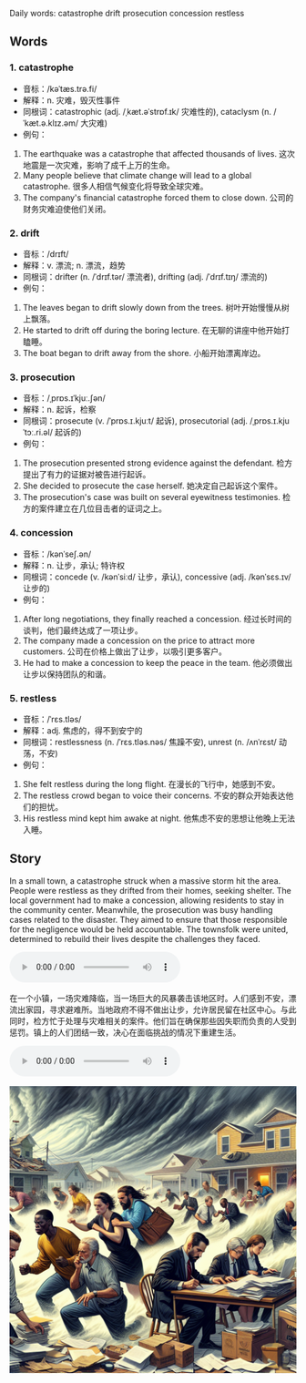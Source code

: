 Daily words: catastrophe drift prosecution concession restless

## Words
### 1. catastrophe
- 音标：/kəˈtæs.trə.fi/ <span style="cursor: pointer;" onclick="document.getElementById('audio-player-1').play()"><i class="fas fa-volume-up"></i></span>
<audio id="audio-player-1" src="audios/words/catastrophe.mp3" style="display:none;"></audio>
- 解释：n. 灾难，毁灭性事件
- 同根词：catastrophic (adj. /ˌkæt.əˈstrɒf.ɪk/ 灾难性的), cataclysm (n. /ˈkæt.ə.klɪz.əm/ 大灾难)
- 例句：
1. The earthquake was a catastrophe that affected thousands of lives.
    这次地震是一次灾难，影响了成千上万的生命。
2. Many people believe that climate change will lead to a global catastrophe.
    很多人相信气候变化将导致全球灾难。
3. The company's financial catastrophe forced them to close down.
    公司的财务灾难迫使他们关闭。

### 2. drift
- 音标：/drɪft/ <span style="cursor: pointer;" onclick="document.getElementById('audio-player-2').play()"><i class="fas fa-volume-up"></i></span>
<audio id="audio-player-2" src="audios/words/drift.mp3" style="display:none;"></audio>
- 解释：v. 漂流; n. 漂流，趋势
- 同根词：drifter (n. /ˈdrɪf.tər/ 漂流者), drifting (adj. /ˈdrɪf.tɪŋ/ 漂流的)
- 例句：
1. The leaves began to drift slowly down from the trees.
    树叶开始慢慢从树上飘落。
2. He started to drift off during the boring lecture.
    在无聊的讲座中他开始打瞌睡。
3. The boat began to drift away from the shore.
    小船开始漂离岸边。

### 3. prosecution
- 音标：/ˌprɒs.ɪˈkjuː.ʃən/ <span style="cursor: pointer;" onclick="document.getElementById('audio-player-3').play()"><i class="fas fa-volume-up"></i></span>
<audio id="audio-player-3" src="audios/words/prosecution.mp3" style="display:none;"></audio>
- 解释：n. 起诉，检察
- 同根词：prosecute (v. /ˈprɒs.ɪ.kjuːt/ 起诉), prosecutorial (adj. /ˌprɒs.ɪ.kjuˈtɔː.ri.əl/ 起诉的)
- 例句：
1. The prosecution presented strong evidence against the defendant.
    检方提出了有力的证据对被告进行起诉。
2. She decided to prosecute the case herself.
    她决定自己起诉这个案件。
3. The prosecution's case was built on several eyewitness testimonies.
    检方的案件建立在几位目击者的证词之上。

### 4. concession
- 音标：/kənˈseʃ.ən/ <span style="cursor: pointer;" onclick="document.getElementById('audio-player-4').play()"><i class="fas fa-volume-up"></i></span>
<audio id="audio-player-4" src="audios/words/concession.mp3" style="display:none;"></audio>
- 解释：n. 让步，承认; 特许权
- 同根词：concede (v. /kənˈsiːd/ 让步，承认), concessive (adj. /kənˈsɛs.ɪv/ 让步的)
- 例句：
1. After long negotiations, they finally reached a concession.
    经过长时间的谈判，他们最终达成了一项让步。
2. The company made a concession on the price to attract more customers.
    公司在价格上做出了让步，以吸引更多客户。
3. He had to make a concession to keep the peace in the team.
    他必须做出让步以保持团队的和谐。

### 5. restless
- 音标：/ˈrɛs.tləs/ <span style="cursor: pointer;" onclick="document.getElementById('audio-player-5').play()"><i class="fas fa-volume-up"></i></span>
<audio id="audio-player-5" src="audios/words/restless.mp3" style="display:none;"></audio>
- 解释：adj. 焦虑的，得不到安宁的
- 同根词：restlessness (n. /ˈrɛs.tləs.nəs/ 焦躁不安), unrest (n. /ʌnˈrɛst/ 动荡，不安)
- 例句：
1. She felt restless during the long flight.
    在漫长的飞行中，她感到不安。
2. The restless crowd began to voice their concerns.
    不安的群众开始表达他们的担忧。
3. His restless mind kept him awake at night.
    他焦虑不安的思想让他晚上无法入睡。

## Story
In a small town, a catastrophe struck when a massive storm hit the area. People were restless as they drifted from their homes, seeking shelter. The local government had to make a concession, allowing residents to stay in the community center. Meanwhile, the prosecution was busy handling cases related to the disaster. They aimed to ensure that those responsible for the negligence would be held accountable. The townsfolk were united, determined to rebuild their lives despite the challenges they faced.

<audio controls>
  <source src="https://files.dwong.top/story/2024-09-08-english.mp3" type="audio/mpeg">
  你的浏览器不支持音频元素。
</audio>
  

在一个小镇，一场灾难降临，当一场巨大的风暴袭击该地区时。人们感到不安，漂流出家园，寻求避难所。当地政府不得不做出让步，允许居民留在社区中心。与此同时，检方忙于处理与灾难相关的案件。他们旨在确保那些因失职而负责的人受到惩罚。镇上的人们团结一致，决心在面临挑战的情况下重建生活。

<audio controls>
  <source src="https://files.dwong.top/story/2024-09-08-chinese.mp3" type="audio/mpeg">
  你的浏览器不支持音频元素。
</audio>
  

![story](./images/2024-09-08.png)

